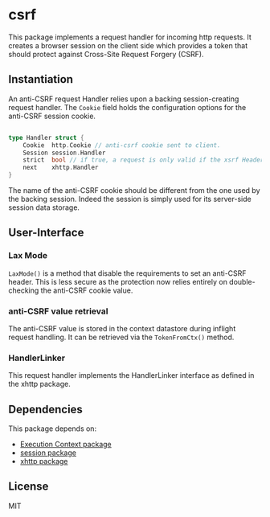 # csrf

This package implements a request handler for incoming http requests.
It creates a browser session on the client side which provides a token that should
protect against Cross-Site Request Forgery (CSRF).

## Instantiation

An anti-CSRF request Handler relies upon a backing session-creating request handler.
The `Cookie` field holds the configuration options for the anti-CSRF session
cookie.
``` go

type Handler struct {
	Cookie  http.Cookie // anti-csrf cookie sent to client.
	Session session.Handler
	strict  bool // if true, a request is only valid if the xsrf Header is present.
	next    xhttp.Handler
}

```
The name of the anti-CSRF cookie should be different from the one used by the backing session.
Indeed the session is simply used for its server-side session data storage.

## User-Interface

### Lax Mode
`LaxMode()` is a method that disable the requirements to set an anti-CSRF header. This is less secure as the protection now relies entirely on double-checking the anti-CSRF cookie value.

### anti-CSRF value retrieval
The anti-CSRF value is stored in the context datastore during inflight request handling.
It can be retrieved via the `TokenFromCtx()` method.

### HandlerLinker
This request handler implements the HandlerLinker interface as defined in the xhttp package.

## Dependencies
This package depends on:
* [Execution Context package](https://github.com/atdiar/goroutine/execution)
* [session package](https://github.com/atdiar/xhttp/handlers/session)
* [xhttp package](https://github.com/atdiar/xhttp)

## License
MIT
